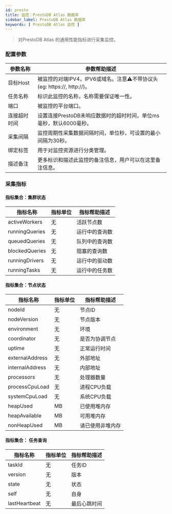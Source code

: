 ```yaml
---
id: presto
title: 监控：PrestoDB Atlas 数据库
sidebar_label: PrestoDB Atlas 数据库
keywords: [ PrestoDB Atlas 监控 ]
---
```

> 对PrestoDB Atlas 的通用性能指标进行采集监控。

### 配置参数


| 参数名称   | 参数帮助描述                                      |
|--------|---------------------------------------------|
| 目标Host | 被监控的对端IPV4，IPV6或域名。注意⚠️不带协议头(eg: https://, http://)。 |
| 任务名称   | 标识此监控的名称，名称需要保证唯一性。                         |
| 端口     | 被监控的平台端口。                                   |
| 连接超时时间 | 设置连接PrestoDB未响应数据时的超时时间，单位ms毫秒，默认6000毫秒。            |
| 采集间隔   | 监控周期性采集数据间隔时间，单位秒，可设置的最小间隔为30秒。             |
| 绑定标签   | 用于对监控资源进行分类管理。                              |
| 描述备注   | 更多标识和描述此监控的备注信息，用户可以在这里备注信息。                |

### 采集指标

#### 指标集合：集群状态


| 指标名称         | 指标单位 | 指标帮助描述                  |
| ---------------- | -------- | ----------------------------- |
| activeWorkers          | 无       | 活跃节点数              |
| runningQueries       | 无       | 运行中的查询数                 |
| queuedQueries          | 无       | 队列中的查询数                     |
| blockedQueries        | 无       | 阻塞的查询数     |
| runningDrivers | 无       | 运行中的驱动数 |
| runningTasks | 无       | 运行中的任务数 |


#### 指标集合：节点状态


| 指标名称    | 指标单位 | 指标帮助描述                       |
| ----------- |------| ---------------------------------- |
| nodeId    | 无    | 节点ID |
| nodeVersion  | 无    | 节点版本                       |
| environment | 无    | 环境                             |
| coordinator | 无    | 是否为协调节点                             |
| uptime | 无    | 正常运行时间                             |
| externalAddress | 无    | 外部地址                            |
| internalAddress | 无    | 内部地址                             |
| processors | 无    | 处理器数量                            |
| processCpuLoad | 无    | 进程CPU负载                            |
| systemCpuLoad | 无    | 系统CPU负载                            |
| heapUsed | MB   | 已使用堆内存                            |
| heapAvailable | MB   | 可用堆内存                            |
| nonHeapUsed | MB   | 请已使用非堆内存                            |

#### 指标集合： 任务查询

| 指标名称                  | 指标单位 | 指标帮助描述       |
| ------------------------- | -------- | ------------------ |
| taskId      | 无       | 任务ID |
| version    | 无       | 版本       |
| state | 无       | 状态     |
| self | 无       | 自身     |
| lastHeartbeat | 无       | 最后心跳时间     |
